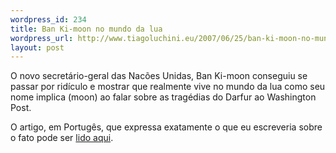 ```yaml
--- 
wordpress_id: 234
title: Ban Ki-moon no mundo da lua
wordpress_url: http://www.tiagoluchini.eu/2007/06/25/ban-ki-moon-no-mundo-da-lua/
layout: post
---
```

O novo secretário-geral das Nacões Unidas, Ban Ki-moon conseguiu se passar por ridículo e mostrar que realmente vive no mundo da lua como seu nome implica (moon) ao falar sobre as tragédias do Darfur ao Washington Post.

O artigo, em Portugês, que expressa exatamente o que eu escreveria sobre o fato pode ser [lido aqui](http://www1.folha.uol.com.br/folha/pensata/ult2707u306792.shtml).
